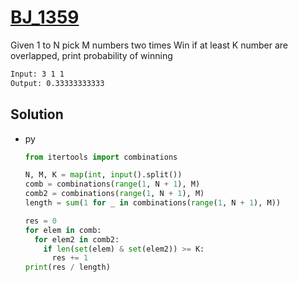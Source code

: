 # [BJ_1359](https://acmicpc.net/problem/1359)

Given 1 to N pick M numbers two times
Win if at least K number are overlapped, print probability of winning

```txt
Input: 3 1 1
Output: 0.33333333333
```

## Solution

* py

  ```py
  from itertools import combinations

  N, M, K = map(int, input().split())
  comb = combinations(range(1, N + 1), M)
  comb2 = combinations(range(1, N + 1), M)
  length = sum(1 for _ in combinations(range(1, N + 1), M))

  res = 0
  for elem in comb:
    for elem2 in comb2:
      if len(set(elem) & set(elem2)) >= K:
        res += 1
  print(res / length)
  ```
